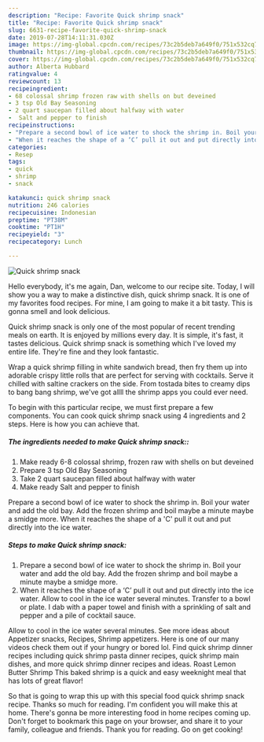 ```yaml
---
description: "Recipe: Favorite Quick shrimp snack"
title: "Recipe: Favorite Quick shrimp snack"
slug: 6631-recipe-favorite-quick-shrimp-snack
date: 2019-07-28T14:11:31.030Z
image: https://img-global.cpcdn.com/recipes/73c2b5deb7a649f0/751x532cq70/quick-shrimp-snack-recipe-main-photo.jpg
thumbnail: https://img-global.cpcdn.com/recipes/73c2b5deb7a649f0/751x532cq70/quick-shrimp-snack-recipe-main-photo.jpg
cover: https://img-global.cpcdn.com/recipes/73c2b5deb7a649f0/751x532cq70/quick-shrimp-snack-recipe-main-photo.jpg
author: Alberta Hubbard
ratingvalue: 4
reviewcount: 13
recipeingredient:
- 68 colossal shrimp frozen raw with shells on but deveined
- 3 tsp Old Bay Seasoning
- 2 quart saucepan filled about halfway with water
-  Salt and pepper to finish
recipeinstructions:
- "Prepare a second bowl of ice water to shock the shrimp in. Boil your water and add the old bay. Add the frozen shrimp and boil maybe a minute maybe a smidge more."
- "When it reaches the shape of a ‘C’ pull it out and put directly into the ice water. Allow to cool in the ice water several minutes. Transfer to a bowl or plate. I dab with a paper towel and finish with a sprinkling of salt and pepper and a pile of cocktail sauce."
categories:
- Resep
tags:
- quick
- shrimp
- snack

katakunci: quick shrimp snack
nutrition: 246 calories
recipecuisine: Indonesian
preptime: "PT38M"
cooktime: "PT1H"
recipeyield: "3"
recipecategory: Lunch

---
```



![Quick shrimp snack](https://img-global.cpcdn.com/recipes/73c2b5deb7a649f0/751x532cq70/quick-shrimp-snack-recipe-main-photo.jpg)

Hello everybody, it's me again, Dan, welcome to our recipe site. Today, I will show you a way to make a distinctive dish, quick shrimp snack. It is one of my favorites food recipes. For mine, I am going to make it a bit tasty. This is gonna smell and look delicious.

Quick shrimp snack is only one of the most popular of recent trending meals on earth. It is enjoyed by millions every day. It is simple, it's fast, it tastes delicious. Quick shrimp snack is something which I've loved my entire life. They're fine and they look fantastic.

Wrap a quick shrimp filling in white sandwich bread, then fry them up into adorable crispy little rolls that are perfect for serving with cocktails. Serve it chilled with saltine crackers on the side. From tostada bites to creamy dips to bang bang shrimp, we&#39;ve got allll the shrimp apps you could ever need.


To begin with this particular recipe, we must first prepare a few components. You can cook quick shrimp snack using 4 ingredients and 2 steps. Here is how you can achieve that.

##### The ingredients needed to make Quick shrimp snack::

1. Make ready 6-8 colossal shrimp, frozen raw with shells on but deveined
1. Prepare 3 tsp Old Bay Seasoning
1. Take 2 quart saucepan filled about halfway with water
1. Make ready  Salt and pepper to finish


Prepare a second bowl of ice water to shock the shrimp in. Boil your water and add the old bay. Add the frozen shrimp and boil maybe a minute maybe a smidge more. When it reaches the shape of a &#39;C&#39; pull it out and put directly into the ice water. 

##### Steps to make Quick shrimp snack:

1. Prepare a second bowl of ice water to shock the shrimp in. Boil your water and add the old bay. Add the frozen shrimp and boil maybe a minute maybe a smidge more.
1. When it reaches the shape of a ‘C’ pull it out and put directly into the ice water. Allow to cool in the ice water several minutes. Transfer to a bowl or plate. I dab with a paper towel and finish with a sprinkling of salt and pepper and a pile of cocktail sauce.


Allow to cool in the ice water several minutes. See more ideas about Appetizer snacks, Recipes, Shrimp appetizers. Here is one of our many videos check them out if your hungry or bored lol. Find quick shrimp dinner recipes including quick shrimp pasta dinner recipes, quick shrimp main dishes, and more quick shrimp dinner recipes and ideas. Roast Lemon Butter Shrimp This baked shrimp is a quick and easy weeknight meal that has lots of great flavor! 

So that is going to wrap this up with this special food quick shrimp snack recipe. Thanks so much for reading. I'm confident you will make this at home. There's gonna be more interesting food in home recipes coming up. Don't forget to bookmark this page on your browser, and share it to your family, colleague and friends. Thank you for reading. Go on get cooking!
